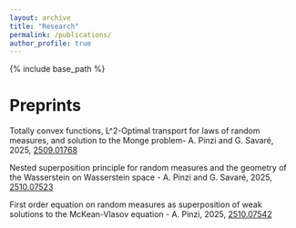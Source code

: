 ```yaml
---
layout: archive
title: "Research"
permalink: /publications/
author_profile: true
---
```


{% include base_path %}

# Preprints
Totally convex functions, 
L^2-Optimal transport for laws of random measures, and solution to the Monge problem- A. Pinzi and G. Savaré, 2025, [2509.01768](https://arxiv.org/abs/2509.01768)

Nested superposition principle for  random measures and the geometry of the Wasserstein on Wasserstein space - A. Pinzi and G. Savaré, 2025, [2510.07523](https://arxiv.org/abs/2510.07523)

First order equation on random measures as superposition of weak solutions to the McKean-Vlasov equation - A. Pinzi, 2025, [2510.07542](https://arxiv.org/abs/2510.07542)
